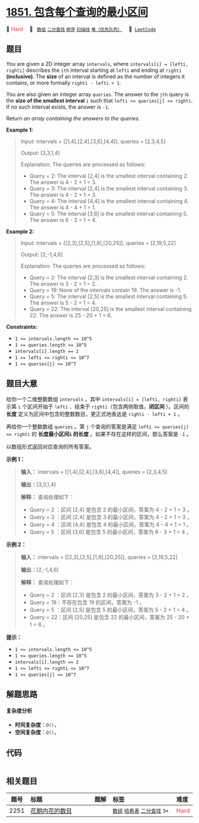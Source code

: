 # [1851. 包含每个查询的最小区间](https://leetcode.com/problems/minimum-interval-to-include-each-query)

🔴 <font color=#ff334b>Hard</font>&emsp; 🔖&ensp; [`数组`](/leetcode/outline/tag/array.md) [`二分查找`](/leetcode/outline/tag/binary-search.md) [`排序`](/leetcode/outline/tag/sorting.md) [`扫描线`](/leetcode/outline/tag/line-sweep.md) [`堆（优先队列）`](/leetcode/outline/tag/heap-priority-queue.md)&emsp; 🔗&ensp;[`LeetCode`](https://leetcode.com/problems/minimum-interval-to-include-each-query)


## 题目

You are given a 2D integer array `intervals`, where `intervals[i] = [lefti,
righti]` describes the `ith` interval starting at `lefti` and ending at
`righti` **(inclusive)**. The **size** of an interval is defined as the number
of integers it contains, or more formally `righti - lefti + 1`.

You are also given an integer array `queries`. The answer to the `jth` query
is the **size of the smallest interval** `i` such that `lefti <= queries[j] <=
righti`. If no such interval exists, the answer is `-1`.

Return _an array containing the answers to the queries_.



**Example 1:**

> Input: intervals = [[1,4],[2,4],[3,6],[4,4]], queries = [2,3,4,5]
> 
> Output: [3,3,1,4]
> 
> Explanation: The queries are processed as follows:
> - Query = 2: The interval [2,4] is the smallest interval containing 2. The answer is 4 - 2 + 1 = 3.
> - Query = 3: The interval [2,4] is the smallest interval containing 3. The answer is 4 - 2 + 1 = 3.
> - Query = 4: The interval [4,4] is the smallest interval containing 4. The answer is 4 - 4 + 1 = 1.
> - Query = 5: The interval [3,6] is the smallest interval containing 5. The answer is 6 - 3 + 1 = 4.

**Example 2:**

> Input: intervals = [[2,3],[2,5],[1,8],[20,25]], queries = [2,19,5,22]
> 
> Output: [2,-1,4,6]
> 
> Explanation: The queries are processed as follows:
> - Query = 2: The interval [2,3] is the smallest interval containing 2. The answer is 3 - 2 + 1 = 2.
> - Query = 19: None of the intervals contain 19. The answer is -1.
> - Query = 5: The interval [2,5] is the smallest interval containing 5. The answer is 5 - 2 + 1 = 4.
> - Query = 22: The interval [20,25] is the smallest interval containing 22. The answer is 25 - 20 + 1 = 6.

**Constraints:**

  * `1 <= intervals.length <= 10^5`
  * `1 <= queries.length <= 10^5`
  * `intervals[i].length == 2`
  * `1 <= lefti <= righti <= 10^7`
  * `1 <= queries[j] <= 10^7`


## 题目大意

给你一个二维整数数组 `intervals` ，其中 `intervals[i] = [lefti, righti]` 表示第 `i` 个区间开始于
`lefti` 、结束于 `righti`（包含两侧取值，**闭区间** ）。区间的 **长度** 定义为区间中包含的整数数目，更正式地表达是
`righti - lefti + 1` 。

再给你一个整数数组 `queries` 。第 `j` 个查询的答案是满足 `lefti <= queries[j] <= righti` 的
**长度最小区间`i` 的长度** 。如果不存在这样的区间，那么答案是 `-1` 。

以数组形式返回对应查询的所有答案。



**示例 1：**

> 
> 
> 
> 
> 
> **输入：** intervals = [[1,4],[2,4],[3,6],[4,4]], queries = [2,3,4,5]
> 
> **输出：**[3,3,1,4]
> 
> **解释：** 查询处理如下：
> - Query = 2 ：区间 [2,4] 是包含 2 的最小区间，答案为 4 - 2 + 1 = 3 。
> - Query = 3 ：区间 [2,4] 是包含 3 的最小区间，答案为 4 - 2 + 1 = 3 。
> - Query = 4 ：区间 [4,4] 是包含 4 的最小区间，答案为 4 - 4 + 1 = 1 。
> - Query = 5 ：区间 [3,6] 是包含 5 的最小区间，答案为 6 - 3 + 1 = 4 。
> 
> 

**示例 2：**

> 
> 
> 
> 
> 
> **输入：** intervals = [[2,3],[2,5],[1,8],[20,25]], queries = [2,19,5,22]
> 
> **输出：**[2,-1,4,6]
> 
> **解释：** 查询处理如下：
> - Query = 2 ：区间 [2,3] 是包含 2 的最小区间，答案为 3 - 2 + 1 = 2 。
> - Query = 19：不存在包含 19 的区间，答案为 -1 。
> - Query = 5 ：区间 [2,5] 是包含 5 的最小区间，答案为 5 - 2 + 1 = 4 。
> - Query = 22：区间 [20,25] 是包含 22 的最小区间，答案为 25 - 20 + 1 = 6 。
> 
> 



**提示：**

  * `1 <= intervals.length <= 10^5`
  * `1 <= queries.length <= 10^5`
  * `intervals[i].length == 2`
  * `1 <= lefti <= righti <= 10^7`
  * `1 <= queries[j] <= 10^7`


## 解题思路

#### 复杂度分析

- **时间复杂度**：`O()`，
- **空间复杂度**：`O()`，

## 代码

```javascript

```

## 相关题目

<!-- prettier-ignore -->
| 题号 | 标题 | 题解 | 标签 | 难度 |
| :------: | :------ | :------: | :------ | :------ |
| 2251 | [花期内花的数目](https://leetcode.com/problems/number-of-flowers-in-full-bloom) |  |  [`数组`](/leetcode/outline/tag/array.md) [`哈希表`](/leetcode/outline/tag/hash-table.md) [`二分查找`](/leetcode/outline/tag/binary-search.md) `3+` | <font color=#ff334b>Hard</font> |

<style>
.blue {
    background-color: #096dd9;
    padding: 0.25rem 0.5rem;
    margin: 0;
    font-size: 0.85em;
    border-radius: 3px;
    color: white;
    font-weight: 500;
}
table th:first-of-type { width: 10%; }
table th:nth-of-type(2) { width: 35%; }
table th:nth-of-type(3) { width: 10%; }
table th:nth-of-type(4) { width: 35%; }
table th:nth-of-type(5) { width: 10%; }
</style>
